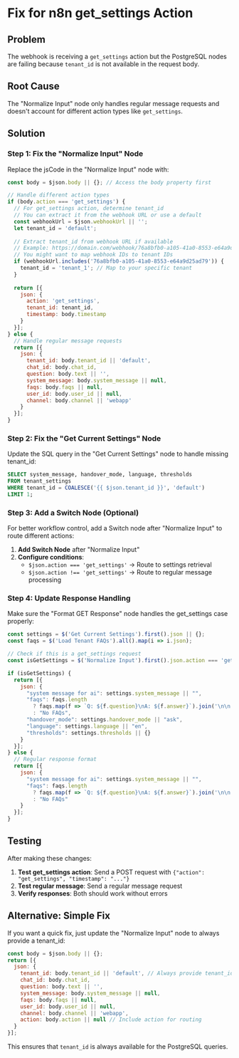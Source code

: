 # Fix for n8n get_settings Action

## Problem
The webhook is receiving a `get_settings` action but the PostgreSQL nodes are failing because `tenant_id` is not available in the request body.

## Root Cause
The "Normalize Input" node only handles regular message requests and doesn't account for different action types like `get_settings`.

## Solution

### Step 1: Fix the "Normalize Input" Node

Replace the jsCode in the "Normalize Input" node with:

```javascript
const body = $json.body || {}; // Access the body property first

// Handle different action types
if (body.action === 'get_settings') {
  // For get_settings action, determine tenant_id
  // You can extract it from the webhook URL or use a default
  const webhookUrl = $json.webhookUrl || '';
  let tenant_id = 'default';
  
  // Extract tenant_id from webhook URL if available
  // Example: https://domain.com/webhook/76a8bfb0-a105-41a0-8553-e64a9d25ad79
  // You might want to map webhook IDs to tenant IDs
  if (webhookUrl.includes('76a8bfb0-a105-41a0-8553-e64a9d25ad79')) {
    tenant_id = 'tenant_1'; // Map to your specific tenant
  }
  
  return [{
    json: {
      action: 'get_settings',
      tenant_id: tenant_id,
      timestamp: body.timestamp
    }
  }];
} else {
  // Handle regular message requests
  return [{
    json: {
      tenant_id: body.tenant_id || 'default',
      chat_id: body.chat_id,
      question: body.text || '',
      system_message: body.system_message || null,
      faqs: body.faqs || null,
      user_id: body.user_id || null,
      channel: body.channel || 'webapp'
    }
  }];
}
```

### Step 2: Fix the "Get Current Settings" Node

Update the SQL query in the "Get Current Settings" node to handle missing tenant_id:

```sql
SELECT system_message, handover_mode, language, thresholds
FROM tenant_settings
WHERE tenant_id = COALESCE('{{ $json.tenant_id }}', 'default')
LIMIT 1;
```

### Step 3: Add a Switch Node (Optional)

For better workflow control, add a Switch node after "Normalize Input" to route different actions:

1. **Add Switch Node** after "Normalize Input"
2. **Configure conditions**:
   - `$json.action === 'get_settings'` → Route to settings retrieval
   - `$json.action !== 'get_settings'` → Route to regular message processing

### Step 4: Update Response Handling

Make sure the "Format GET Response" node handles the get_settings case properly:

```javascript
const settings = $('Get Current Settings').first().json || {};
const faqs = $('Load Tenant FAQs').all().map(i => i.json);

// Check if this is a get_settings request
const isGetSettings = $('Normalize Input').first().json.action === 'get_settings';

if (isGetSettings) {
  return [{
    json: {
      "system message for ai": settings.system_message || "",
      "faqs": faqs.length 
        ? faqs.map(f => `Q: ${f.question}\nA: ${f.answer}`).join('\n\n') 
        : "No FAQs",
      "handover_mode": settings.handover_mode || "ask",
      "language": settings.language || "en",
      "thresholds": settings.thresholds || {}
    }
  }];
} else {
  // Regular response format
  return [{
    json: {
      "system message for ai": settings.system_message || "",
      "faqs": faqs.length 
        ? faqs.map(f => `Q: ${f.question}\nA: ${f.answer}`).join('\n\n') 
        : "No FAQs"
    }
  }];
}
```

## Testing

After making these changes:

1. **Test get_settings action**: Send a POST request with `{"action": "get_settings", "timestamp": "..."}`
2. **Test regular message**: Send a regular message request
3. **Verify responses**: Both should work without errors

## Alternative: Simple Fix

If you want a quick fix, just update the "Normalize Input" node to always provide a tenant_id:

```javascript
const body = $json.body || {};
return [{
  json: {
    tenant_id: body.tenant_id || 'default', // Always provide tenant_id
    chat_id: body.chat_id,
    question: body.text || '',
    system_message: body.system_message || null,
    faqs: body.faqs || null,
    user_id: body.user_id || null,
    channel: body.channel || 'webapp',
    action: body.action || null // Include action for routing
  }
}];
```

This ensures that `tenant_id` is always available for the PostgreSQL queries.
